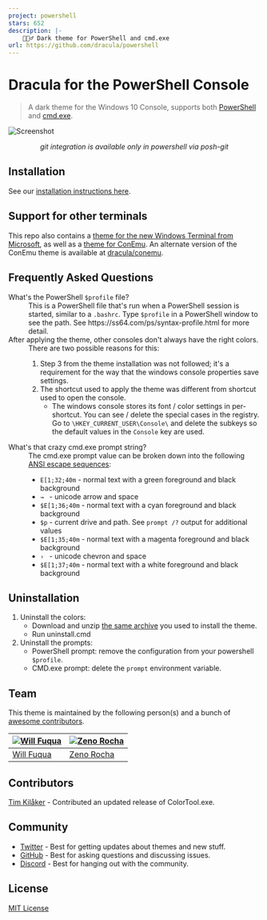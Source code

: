 ```yaml
---
project: powershell
stars: 652
description: |-
    🧛🏻‍♂️ Dark theme for PowerShell and cmd.exe
url: https://github.com/dracula/powershell
---
```


# Dracula for the PowerShell Console

> A dark theme for the Windows 10 Console, supports both [PowerShell](https://github.com/PowerShell/PowerShell) and [cmd.exe](https://en.wikipedia.org/wiki/Cmd.exe).

![Screenshot](./screenshot.png)

<p align="center"><i>git integration is available only in powershell via posh-git</i></p>

## Installation

See our [installation instructions here](https://github.com/dracula/powershell/blob/master/INSTALL.md).

## Support for other terminals

This repo also contains a [theme for the new Windows Terminal from Microsoft](https://github.com/dracula/powershell/blob/master/theme/Windows%2010%20Terminal%20Dracula%20Theme.json), as well as a [theme for ConEmu](https://github.com/dracula/powershell/blob/master/theme/ConEmu-Dracula-Theme.xml). An alternate version of the ConEmu theme is available at [dracula/conemu](https://github.com/dracula/conemu).

## Frequently Asked Questions

<dl>
    <dt><a id="profile-explanation" name="profile-explanation">What's the PowerShell <code>$profile</code> file?</a></dt>
    <dd>This is a PowerShell file that's run when a PowerShell session is started, similar to a <code>.bashrc</code>. Type <code>$profile</code> in a PowerShell window to see the path. See https://ss64.com/ps/syntax-profile.html for more detail.</dd>
    <dt>After applying the theme, other consoles don't always have the right colors.</dt>
    <dd>There are two possible reasons for this:
        <ol>
            <li>Step 3 from the theme installation was not followed; it's a requirement for the way that the windows console properties save settings.</li>
            <li>The shortcut used to apply the theme was different from shortcut used to open the console.
                <ul>
                    <li>The windows console stores its font / color settings in per-shortcut. You can see / delete the special cases in the registry. Go to <code>\HKEY_CURRENT_USER\Console\</code> and delete the subkeys so the default values in the <code>Console</code> key are used.</li>
                </ul>
            </li>
        </ol>
    </dd>
    <dt>What's that crazy cmd.exe prompt string?</dt>
    <dd>The cmd.exe prompt value can be broken down into the following <a href="http://ascii-table.com/ansi-escape-sequences.php">ANSI escape sequences</a>:
        <ul>
            <li><code>E[1;32;40m</code> - normal text with a green foreground and black background</li>
            <li><code>→ </code> - unicode arrow and space</li>
            <li><code>$E[1;36;40m</code> - normal text with a cyan foreground and black background</li>
            <li><code>$p</code> - current drive and path. See <code>prompt /?</code> output for additional values</li>
            <li><code>$E[1;35;40m</code> - normal text with a magenta foreground and black background</li>
            <li><code>› </code> - unicode chevron and space</li>
            <li><code>$E[1;37;40m</code> - normal text with a white foreground and black background</li>
        </ul>
    </dd>
</dl>

## Uninstallation

1. Uninstall the colors:
   - Download and unzip [the same archive](https://raw.githubusercontent.com/waf/dracula-cmd/master/dist/ColorTool.zip) you used to install the theme.
   - Run uninstall.cmd
1. Uninstall the prompts:
   - PowerShell prompt: remove the configuration from your powershell `$profile`.
   - CMD.exe prompt: delete the `prompt` environment variable.

## Team

This theme is maintained by the following person(s) and a bunch of [awesome contributors](https://github.com/dracula/powershell/graphs/contributors).

| [![Will Fuqua](https://avatars3.githubusercontent.com/u/97195?v=3&s=70)](https://github.com/waf) | [![Zeno Rocha](https://avatars2.githubusercontent.com/u/398893?v=3&s=70)](https://github.com/zenorocha) |
| ------------------------------------------------------------------------------------------------ | ------------------------------------------------------------------------------------------------------- |
| [Will Fuqua](https://github.com/waf)                                                             | [Zeno Rocha](https://github.com/zenorocha)                                                              |

## Contributors

[Tim Kilåker](https://github.com/TKilaker) - Contributed an updated release of ColorTool.exe.

## Community

- [Twitter](https://twitter.com/draculatheme) - Best for getting updates about themes and new stuff.
- [GitHub](https://github.com/dracula/dracula-theme/discussions) - Best for asking questions and discussing issues.
- [Discord](https://draculatheme.com/discord-invite) - Best for hanging out with the community.

## License

[MIT License](./LICENSE)

